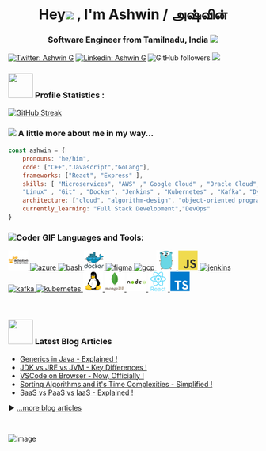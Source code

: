 <h1 align="center">Hey<img src="https://media.giphy.com/media/hvRJCLFzcasrR4ia7z/giphy.gif" width="30px"> , I'm Ashwin / 
அஷ்வின்</h1>
<h3 align="center">Software Engineer from Tamilnadu, India <img src="https://media.giphy.com/media/WUlplcMpOCEmTGBtBW/giphy.gif" width="30"></h3>


[![Twitter: Ashwin G](https://img.shields.io/twitter/follow/ashwin2125?style=social)](https://twitter.com/ashwin2125)
[![Linkedin: Ashwin G](https://img.shields.io/badge/-ashwin2125-blue?style=flat-square&logo=Linkedin&logoColor=white&link=https://www.linkedin.com/in/ashwin2125/)](https://www.linkedin.com/in/ashwin2125/)
![GitHub followers](https://img.shields.io/github/followers/ashwin2125?label=Follow&style=social)
![](https://visitor-badge.glitch.me/badge?page_id=ashwiii.ashwiii)
 <br>
 ### <img src="https://media.giphy.com/media/fng8OzU2DvO2NCGeLY/giphy.gif" width="50" height="50"> Profile Statistics :
 [![GitHub Streak](https://github-readme-streak-stats.herokuapp.com/?user=ashwin2125)](https://git.io/streak-stats)
<br>
### <img src="https://media.giphy.com/media/VgCDAzcKvsR6OM0uWg/giphy.gif" width="50" > A little more about me in my way...  
```javascript
const ashwin = {
    pronouns: "he/him",
    code: ["C++","Javascript","GoLang"],
    frameworks: ["React", "Express" ],
    skills: [ "Microservices", "AWS" ," Google Cloud" , "Oracle Cloud", 
    "Linux" , "Git" , "Docker", "Jenkins" , "Kubernetes" , "Kafka", "DynamoDB", "MongoDB", "Terraform"],
    architecture: ["cloud", "algorithm-design", "object-oriented programming"],
    currently_learning: "Full Stack Development","DevOps"
}
```
 
### <img src="https://media.giphy.com/media/kfRbG5PRRAbcpMK0qN/giphy.gif" alt="Coder GIF" width="50" height="50">  Languages and Tools:</h3>
<p align="left"> <a href="https://aws.amazon.com" target="_blank" rel="noreferrer"> <img src="https://raw.githubusercontent.com/devicons/devicon/master/icons/amazonwebservices/amazonwebservices-original-wordmark.svg" alt="aws" width="40" height="40"/> </a> <a href="https://azure.microsoft.com/en-in/" target="_blank" rel="noreferrer"> <img src="https://www.vectorlogo.zone/logos/microsoft_azure/microsoft_azure-icon.svg" alt="azure" width="40" height="40"/> </a> <a href="https://www.gnu.org/software/bash/" target="_blank" rel="noreferrer"> <img src="https://www.vectorlogo.zone/logos/gnu_bash/gnu_bash-icon.svg" alt="bash" width="40" height="40"/> </a> <a href="https://www.docker.com/" target="_blank" rel="noreferrer"> <img src="https://raw.githubusercontent.com/devicons/devicon/master/icons/docker/docker-original-wordmark.svg" alt="docker" width="40" height="40"/> </a> <a href="https://www.figma.com/" target="_blank" rel="noreferrer"> <img src="https://www.vectorlogo.zone/logos/figma/figma-icon.svg" alt="figma" width="40" height="40"/> </a> <a href="https://cloud.google.com" target="_blank" rel="noreferrer"> <img src="https://www.vectorlogo.zone/logos/google_cloud/google_cloud-icon.svg" alt="gcp" width="40" height="40"/> </a> <a href="https://golang.org" target="_blank" rel="noreferrer"> <img src="https://raw.githubusercontent.com/devicons/devicon/master/icons/go/go-original.svg" alt="go" width="40" height="40"/> </a> <a href="https://developer.mozilla.org/en-US/docs/Web/JavaScript" target="_blank" rel="noreferrer"> <img src="https://raw.githubusercontent.com/devicons/devicon/master/icons/javascript/javascript-original.svg" alt="javascript" width="40" height="40"/> </a> <a href="https://www.jenkins.io" target="_blank" rel="noreferrer"> <img src="https://www.vectorlogo.zone/logos/jenkins/jenkins-icon.svg" alt="jenkins" width="40" height="40"/> </a> <a href="https://kafka.apache.org/" target="_blank" rel="noreferrer"> <img src="https://www.vectorlogo.zone/logos/apache_kafka/apache_kafka-icon.svg" alt="kafka" width="40" height="40"/> </a> <a href="https://kubernetes.io" target="_blank" rel="noreferrer"> <img src="https://www.vectorlogo.zone/logos/kubernetes/kubernetes-icon.svg" alt="kubernetes" width="40" height="40"/> </a> <a href="https://www.linux.org/" target="_blank" rel="noreferrer"> <img src="https://raw.githubusercontent.com/devicons/devicon/master/icons/linux/linux-original.svg" alt="linux" width="40" height="40"/> </a> <a href="https://www.mongodb.com/" target="_blank" rel="noreferrer"> <img src="https://raw.githubusercontent.com/devicons/devicon/master/icons/mongodb/mongodb-original-wordmark.svg" alt="mongodb" width="40" height="40"/> <img src="https://raw.githubusercontent.com/devicons/devicon/master/icons/nodejs/nodejs-original-wordmark.svg" alt="nodejs" width="40" height="40"/> </a> <a href="https://reactjs.org/" target="_blank" rel="noreferrer"> <img src="https://raw.githubusercontent.com/devicons/devicon/master/icons/react/react-original-wordmark.svg" alt="react" width="40" height="40"/> </a> <a href="https://www.typescriptlang.org/" target="_blank" rel="noreferrer"> <img src="https://raw.githubusercontent.com/devicons/devicon/master/icons/typescript/typescript-original.svg" alt="typescript" width="40" height="40"/> </a> </p> <br>

<!-- ### <img src="https://media.giphy.com/media/JVglf7QjxaZZM2tjfB/giphy.gif" width="50"> Currently vibing to 
<table width="100%">
  <tr><td width="%100">
  
&nbsp; [![Music Player](https://novatorem.ashwiii.vercel.app/api/spotify)](https://open.spotify.com/user/o1btbyhr9x88md7vhaottrpnx)
 <img align="right" alt="GIF" src="https://github.com/abhisheknaiidu/abhisheknaiidu/blob/master/code.gif?raw=true" width="200" height="110" />
</tr></td> </table>
 <br> -->
 
### <img src="https://media.giphy.com/media/IyxcGK3GbdCoHOMcln/giphy.gif" width="50" height="50"> Latest Blog Articles

<!-- BLOG-POST-LIST:START -->
- [Generics in Java - Explained !](https://ashwxn.codes/generics-in-java-explained)
- [JDK vs JRE vs JVM - Key Differences !](https://ashwxn.codes/jdk-vs-jre-vs-jvm-key-differences)
- [VSCode on Browser - Now, Officially !](https://ashwxn.codes/vscode-on-browser-now-officially)
- [Sorting Algorithms and it&#39;s Time Complexities - Simplified !](https://ashwxn.codes/sorting-algorithms-and-its-time-complexities-simplified)
- [SaaS vs PaaS vs IaaS - Explained !](https://ashwxn.codes/saas-vs-paas-vs-iaas-explained)
<!-- BLOG-POST-LIST:END -->

▶ [...more blog articles](https://ashwxn.codes)

 <br>
 

![image](https://github.com/saadeghi/saadeghi/blob/master/dino.gif)

